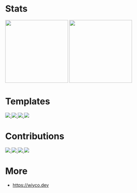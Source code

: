 # Stats

<section>
  <!-- GitHub Stats -->
  <picture>
    <source
      srcset="https://github-readme-stats.vercel.app/api?username=wiyco&custom_title=GitHub%20Stats&hide_rank=true&show_icons=true&hide=commits,prs,issues,contribs&text_bold=false&border_radius=12&theme=dark"
      media="(prefers-color-scheme:dark)"
      height=200
    />
    <source
      srcset="https://github-readme-stats.vercel.app/api?username=wiyco&custom_title=GitHub%20Stats&hide_rank=true&show_icons=true&hide=commits,prs,issues,contribs&text_bold=false&border_radius=12"
      media="(prefers-color-scheme:light), (prefers-color-scheme:no-preference)"
      height=200
    />
    <img
      src="https://github-readme-stats.vercel.app/api?username=wiyco&custom_title=GitHub%20Stats&hide_rank=true&show_icons=true&hide=commits,prs,issues,contribs&text_bold=false&border_radius=12"
      height=200
    />
  </picture>
  <!-- Top Langs -->
  <picture>
    <source
      srcset="https://github-readme-stats.vercel.app/api/top-langs?username=wiyco&layout=compact&hide_progress=true&langs_count=10&hide=jupyter%20notebook,javascript,html,css,objective-c,mathematica,shaderlab,hlsl&border_radius=12&theme=dark"
      media="(prefers-color-scheme:dark)"
      height=200
    />
    <source
      srcset="https://github-readme-stats.vercel.app/api/top-langs?username=wiyco&layout=compact&hide_progress=true&langs_count=10&hide=jupyter%20notebook,javascript,html,css,objective-c,mathematica,shaderlab,hlsl&border_radius=12"
      media="(prefers-color-scheme:light), (prefers-color-scheme:no-preference)"
      height=200
    />
    <img
      src="https://github-readme-stats.vercel.app/api/top-langs?username=wiyco&layout=compact&hide_progress=true&langs_count=10&hide=jupyter%20notebook,javascript,html,css,objective-c,mathematica,shaderlab,hlsl&border_radius=12"
      height=200
    />
  </picture>
</section>

# Templates

<section>
  <a href="https://github.com/wiyco/next-template">
    <picture>
      <source
        srcset="https://github-readme-stats.vercel.app/api/pin?username=wiyco&repo=next-template&description_lines_count=1&border_radius=12&theme=dark"
        media="(prefers-color-scheme:dark)"
      />
      <source
        srcset="https://github-readme-stats.vercel.app/api/pin?username=wiyco&repo=next-template&description_lines_count=1&border_radius=12"
        media="(prefers-color-scheme:light), (prefers-color-scheme:no-preference)"
      />
      <img
        src="https://github-readme-stats.vercel.app/api/pin?username=wiyco&repo=next-template&description_lines_count=1&border_radius=12"
      />
    </picture>
  </a>
  <a href="https://github.com/wiyco/flutter_template">
    <picture>
      <source
        srcset="https://github-readme-stats.vercel.app/api/pin?username=wiyco&repo=flutter_template&description_lines_count=1&border_radius=12&theme=dark"
        media="(prefers-color-scheme:dark)"
      />
      <source
        srcset="https://github-readme-stats.vercel.app/api/pin?username=wiyco&repo=flutter_template&description_lines_count=1&border_radius=12"
        media="(prefers-color-scheme:light), (prefers-color-scheme:no-preference)"
      />
      <img
        src="https://github-readme-stats.vercel.app/api/pin?username=wiyco&repo=flutter_template&description_lines_count=1&border_radius=12"
      />
    </picture>
  </a>
  <a href="https://github.com/wiyco/go-api-template">
    <picture>
      <source
        srcset="https://github-readme-stats.vercel.app/api/pin?username=wiyco&repo=go-api-template&description_lines_count=1&border_radius=12&theme=dark"
        media="(prefers-color-scheme:dark)"
      />
      <source
        srcset="https://github-readme-stats.vercel.app/api/pin?username=wiyco&repo=go-api-template&description_lines_count=1&border_radius=12"
        media="(prefers-color-scheme:light), (prefers-color-scheme:no-preference)"
      />
      <img
        src="https://github-readme-stats.vercel.app/api/pin?username=wiyco&repo=go-api-template&description_lines_count=1&border_radius=12"
      />
    </picture>
  </a>
  <a href="https://github.com/wiyco/remix-template">
    <picture>
      <source
        srcset="https://github-readme-stats.vercel.app/api/pin?username=wiyco&repo=remix-template&description_lines_count=1&border_radius=12&theme=dark"
        media="(prefers-color-scheme:dark)"
      />
      <source
        srcset="https://github-readme-stats.vercel.app/api/pin?username=wiyco&repo=remix-template&description_lines_count=1&border_radius=12"
        media="(prefers-color-scheme:light), (prefers-color-scheme:no-preference)"
      />
      <img
        src="https://github-readme-stats.vercel.app/api/pin?username=wiyco&repo=remix-template&description_lines_count=1&border_radius=12"
      />
    </picture>
  </a>
</section>

# Contributions

<section>
  <a href="https://github.com/yamada-ui/yamada-ui">
    <picture>
      <source
        srcset="https://github-readme-stats.vercel.app/api/pin?username=yamada-ui&repo=yamada-ui&description_lines_count=1&border_radius=12&theme=dark"
        media="(prefers-color-scheme:dark)"
      />
      <source
        srcset="https://github-readme-stats.vercel.app/api/pin?username=yamada-ui&repo=yamada-ui&description_lines_count=1&border_radius=12"
        media="(prefers-color-scheme:light), (prefers-color-scheme:no-preference)"
      />
      <img
        src="https://github-readme-stats.vercel.app/api/pin?username=yamada-ui&repo=yamada-ui&description_lines_count=1&border_radius=12"
      />
    </picture>
  </a>
  <a href="https://github.com/nextui-org/nextui">
    <picture>
      <source
        srcset="https://github-readme-stats.vercel.app/api/pin?username=nextui-org&repo=nextui&description_lines_count=1&border_radius=12&theme=dark"
        media="(prefers-color-scheme:dark)"
      />
      <source
        srcset="https://github-readme-stats.vercel.app/api/pin?username=nextui-org&repo=nextui&description_lines_count=1&border_radius=12"
        media="(prefers-color-scheme:light), (prefers-color-scheme:no-preference)"
      />
      <img
        src="https://github-readme-stats.vercel.app/api/pin?username=nextui-org&repo=nextui&description_lines_count=1&border_radius=12"
      />
    </picture>
  </a>
  <a href="https://github.com/jesper-lindberg/Awake">
    <picture>
      <source
        srcset="https://github-readme-stats.vercel.app/api/pin?username=jesper-lindberg&repo=Awake&description_lines_count=1&border_radius=12&theme=dark"
        media="(prefers-color-scheme:dark)"
      />
      <source
        srcset="https://github-readme-stats.vercel.app/api/pin?username=jesper-lindberg&repo=Awake&description_lines_count=1&border_radius=12"
        media="(prefers-color-scheme:light), (prefers-color-scheme:no-preference)"
      />
      <img
        src="https://github-readme-stats.vercel.app/api/pin?username=jesper-lindberg&repo=Awake&description_lines_count=1&border_radius=12"
      />
    </picture>
  </a>
  <a href="https://github.com/ytdl-org/youtube-dl/pull/30366#discussion_r770144843">
    <picture>
      <source
        srcset="https://github-readme-stats.vercel.app/api/pin?username=ytdl-org&repo=youtube-dl&description_lines_count=1&border_radius=12&theme=dark"
        media="(prefers-color-scheme:dark)"
      />
      <source
        srcset="https://github-readme-stats.vercel.app/api/pin?username=ytdl-org&repo=youtube-dl&description_lines_count=1&border_radius=12"
        media="(prefers-color-scheme:light), (prefers-color-scheme:no-preference)"
      />
      <img
        src="https://github-readme-stats.vercel.app/api/pin?username=ytdl-org&repo=youtube-dl&description_lines_count=1&border_radius=12"
      />
    </picture>
  </a>
</section>

# More

- https://wiyco.dev
